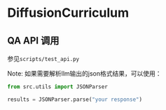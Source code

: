 # DiffusionCurriculum

## QA API 调用
参见`scripts/test_api.py`

Note: 如果需要解析llm输出的json格式结果，可以使用：
```python
from src.utils import JSONParser

results = JSONParser.parse("your response")
```